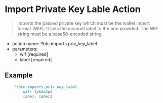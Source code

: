 # Import Private Key Lable Action

> Imports the passed private key which must be the wallet import format (WIF). It sets the account label to the one provided. The WIF string must be a base58-encoded string.

- action name: !!btc.imports.priv_key_label
- parameters:
  - wif [required]
  - label [required]

## Example

```md
    !!btc.imports.priv_key_label
        wif: tykbn2pG
        label: label1
```
